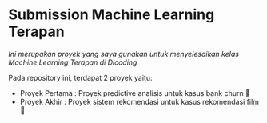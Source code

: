 # **Submission Machine Learning Terapan**

_Ini merupakan proyek yang saya gunakan untuk menyelesaikan kelas Machine Learning Terapan di Dicoding_

Pada repository ini, terdapat 2 proyek yaitu:
- Proyek Pertama : Proyek predictive analisis untuk kasus bank churn 🏦
- Proyek Akhir : Proyek sistem rekomendasi untuk kasus rekomendasi film 🎥
